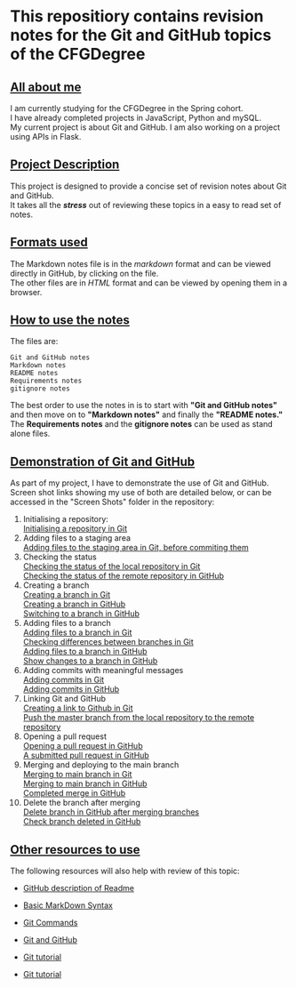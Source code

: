 # This repositiory contains revision notes for the Git and GitHub topics of the CFGDegree

## <u>All about me</u>
I am currently studying for the CFGDegree in the Spring cohort.\
I have already completed projects in JavaScript, Python and mySQL.\
My current project is about Git and GitHub.
I am also working on a project using APIs in Flask.

## <u>Project Description</u>
This project is designed to provide a concise set of revision notes about Git and GitHub.\
It takes all the ***stress*** out of reviewing these topics in a easy to read set of notes.

## <u>Formats used</u>
The Markdown notes file is in the *markdown* format and can be viewed directly in GitHub, by clicking on the file.\
The other files are in *HTML* format and can be viewed by opening them in a browser.

## <u>How to use the notes</u>
The files are:
```
Git and GitHub notes
Markdown notes
README notes
Requirements notes
gitignore notes
```

The best order to use the notes in is to start with **"Git and GitHub notes"** and then move on to **"Markdown notes"** and finally the **"README notes."**  The **Requirements notes** and the **gitignore notes** can be used as stand alone files.

## <u>Demonstration of Git and GitHub</u>
As part of my project, I have to demonstrate the use of Git and GitHub.\
Screen shot links showing my use of both are detailed below, or can be accessed in the "Screen Shots" folder in the repository:

1. Initialising a repository:\
[Initialising a repository in Git](/Screen%20shots/Git%20screen%20shots/1.%20Git%20init%20in%20local%20repository.png)
2. Adding files to a staging area\
[Adding files to the staging area in Git, before commiting them](/Screen%20shots/Git%20screen%20shots/2.%20Add%20files%20to%20staging%20area%20in%20local%20repository.png)
3. Checking the status\
[Checking the status of the local repository in Git](/Screen%20shots/Git%20screen%20shots/3.%20Check%20status%20of%20local%20repository.png)\
[Checking the status of the remote repository in GitHub](/Screen%20shots/GitHub%20screen%20shots/14.%20Check%20master%20branch%20updated%20in%20GitHub.png)
4. Creating a branch\
[Creating a branch in Git](/Screen%20shots/Git%20screen%20shots/7.%20Create%20a%20branch%20in%20Git.png)\
[Creating a branch in GitHub](/Screen%20shots/GitHub%20screen%20shots/2.%20Set%20up%20new%20branch%20in%20GitHub.png)\
[Switching to a branch in GitHub](/Screen%20shots/GitHub%20screen%20shots/3.%20Switch%20new%20branch%20in%20GitHub.png)
5. Adding files to a branch\
[Adding files to a branch in Git](/Screen%20shots/Git%20screen%20shots/8.%20Commit%20to%20branch%20in%20Git.png)\
[Checking differences between branches in Git](/Screen%20shots/Git%20screen%20shots/9.%20Check%20difference%20between%20branches%20in%20Git.png)\
[Adding files to a branch in GitHub](/Screen%20shots/GitHub%20screen%20shots/6.%20Add%20a%20file%20to%20the%20new%20branch%20in%20GitHub.png)\
[Show changes to a branch in GitHub](/Screen%20shots/GitHub%20screen%20shots/7.%20Show%20all%20changes%20made%20to%20new%20branch.png)
6. Adding commits with meaningful messages\
[Adding commits in Git](/Screen%20shots/Git%20screen%20shots/4.%20Commit%20changes%20to%20local%20repository.png)\
[Adding commits in GitHub](/Screen%20shots/GitHub%20screen%20shots/5.%20Commit%20changes%20on%20new%20branch%20in%20GitHub.png)
7. Linking Git and GitHub\
[Creating a link to Github in Git](/Screen%20shots/Git%20screen%20shots/5.%20Create%20link%20to%20remote%20repository%20in%20Git.png)\
[Push the master branch from the local repository to the remote repository](/Screen%20shots/Git%20screen%20shots/6.%20Push%20master%20branch%20to%20GitHub.png)
8. Opening a pull request\
[Opening a pull request in GitHub](/Screen%20shots/GitHub%20screen%20shots/8.%20Create%20a%20pull%20request%20in%20GitHub.png)\
[A submitted pull request in GitHub](/Screen%20shots/GitHub%20screen%20shots/9.%20Submitted%20pull%20request%20in%20GitHub.png)
9. Merging and deploying to the main branch\
[Merging to main branch in Git](/Screen%20shots/Git%20screen%20shots/10.%20Merge%20branches%20together%20in%20Git.png)\
[Merging to main branch in GitHub](/Screen%20shots/GitHub%20screen%20shots/10.%20Submit%20merge%20in%20GitHub.png)\
[Completed merge in GitHub](/Screen%20shots/GitHub%20screen%20shots/11.%20Show%20merge%20successful%20in%20GitHub.png)
10. Delete the branch after merging\
[Delete branch in GitHub after merging branches](/Screen%20shots/GitHub%20screen%20shots/12.%20Delete%20a%20branch%20in%20GitHub.png)\
[Check branch deleted in GitHub](/Screen%20shots/GitHub%20screen%20shots/13.%20Check%20branch%20deleted%20in%20GitHub.png)


## <u>Other resources to use</u>
The following resources will also help with review of this topic:

- [GitHub description of Readme](https://docs.github.com/en/repositories/managing-your-repositorys-settings-and-features/customizing-your-repository/about-readmes)

- [Basic MarkDown Syntax](https://www.markdownguide.org/basic-syntax/)

- [Git Commands](https://www.freecodecamp.org/news/10-important-git-commands-that-every-developer-should-know/)

- [Git and GitHub](https://www.freecodecamp.org/news/introduction-to-git-and-github/)

- [Git tutorial](https://www.w3schools.com/git/)

- [Git tutorial](https://www.w3schools.com/git/)

